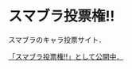 # スマブラ投票権!!
スマブラのキャラ投票サイト．

[「スマブラ投票権!!」として公開中．](https://ssbu-charavoting.sakura.ne.jp/SSBU_characterVoting/login.php)
